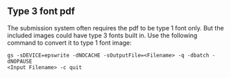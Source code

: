 ## Type 3 font pdf
The submission system often requires the pdf to be type 1 font only. But the
included images could have type 3 fonts built in. Use the following command to
convert it to type 1 font image:
```
gs -sDEVICE=epswrite -dNOCACHE -sOutputFile=<Filename> -q -dbatch -dNOPAUSE
<Input Filename> -c quit
```
